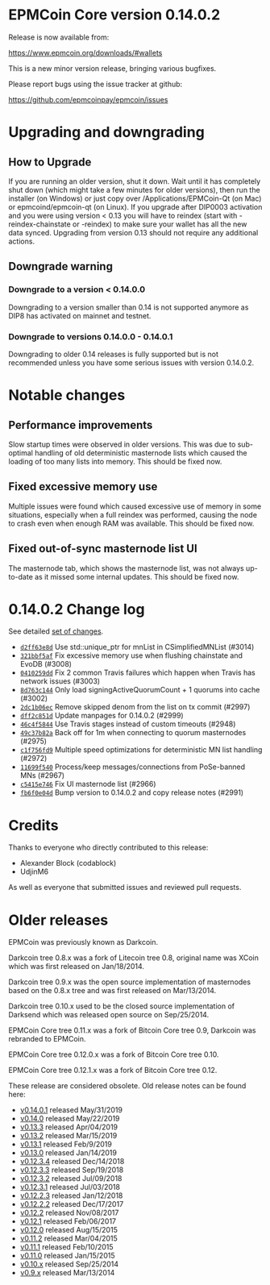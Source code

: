 EPMCoin Core version 0.14.0.2
==========================

Release is now available from:

  <https://www.epmcoin.org/downloads/#wallets>

This is a new minor version release, bringing various bugfixes.

Please report bugs using the issue tracker at github:

  <https://github.com/epmcoinpay/epmcoin/issues>


Upgrading and downgrading
=========================

How to Upgrade
--------------

If you are running an older version, shut it down. Wait until it has completely
shut down (which might take a few minutes for older versions), then run the
installer (on Windows) or just copy over /Applications/EPMCoin-Qt (on Mac) or
epmcoind/epmcoin-qt (on Linux). If you upgrade after DIP0003 activation and you were
using version < 0.13 you will have to reindex (start with -reindex-chainstate
or -reindex) to make sure your wallet has all the new data synced. Upgrading from
version 0.13 should not require any additional actions.

Downgrade warning
-----------------

### Downgrade to a version < 0.14.0.0

Downgrading to a version smaller than 0.14 is not supported anymore as DIP8 has
activated on mainnet and testnet.

### Downgrade to versions 0.14.0.0 - 0.14.0.1

Downgrading to older 0.14 releases is fully supported but is not
recommended unless you have some serious issues with version 0.14.0.2.

Notable changes
===============

Performance improvements
------------------------
Slow startup times were observed in older versions. This was due to sub-optimal handling of old
deterministic masternode lists which caused the loading of too many lists into memory. This should be
fixed now.

Fixed excessive memory use
--------------------------
Multiple issues were found which caused excessive use of memory in some situations, especially when
a full reindex was performed, causing the node to crash even when enough RAM was available. This should
be fixed now.

Fixed out-of-sync masternode list UI
------------------------------------
The masternode tab, which shows the masternode list, was not always up-to-date as it missed some internal
updates. This should be fixed now.

0.14.0.2 Change log
===================

See detailed [set of changes](https://github.com/epmcoinpay/epmcoin/compare/v0.14.0.1...epmcoinpay:v0.14.0.2).

- [`d2ff63e8d`](https://github.com/epmcoinpay/epmcoin/commit/d2ff63e8d) Use std::unique_ptr for mnList in CSimplifiedMNList (#3014)
- [`321bbf5af`](https://github.com/epmcoinpay/epmcoin/commit/321bbf5af) Fix excessive memory use when flushing chainstate and EvoDB (#3008)
- [`0410259dd`](https://github.com/epmcoinpay/epmcoin/commit/0410259dd) Fix 2 common Travis failures which happen when Travis has network issues (#3003)
- [`8d763c144`](https://github.com/epmcoinpay/epmcoin/commit/8d763c144) Only load signingActiveQuorumCount + 1 quorums into cache (#3002)
- [`2dc1b06ec`](https://github.com/epmcoinpay/epmcoin/commit/2dc1b06ec) Remove skipped denom from the list on tx commit (#2997)
- [`dff2c851d`](https://github.com/epmcoinpay/epmcoin/commit/dff2c851d) Update manpages for 0.14.0.2 (#2999)
- [`46c4f5844`](https://github.com/epmcoinpay/epmcoin/commit/46c4f5844) Use Travis stages instead of custom timeouts (#2948)
- [`49c37b82a`](https://github.com/epmcoinpay/epmcoin/commit/49c37b82a) Back off for 1m when connecting to quorum masternodes (#2975)
- [`c1f756fd9`](https://github.com/epmcoinpay/epmcoin/commit/c1f756fd9) Multiple speed optimizations for deterministic MN list handling (#2972)
- [`11699f540`](https://github.com/epmcoinpay/epmcoin/commit/11699f540) Process/keep messages/connections from PoSe-banned MNs (#2967)
- [`c5415e746`](https://github.com/epmcoinpay/epmcoin/commit/c5415e746) Fix UI masternode list (#2966)
- [`fb6f0e04d`](https://github.com/epmcoinpay/epmcoin/commit/fb6f0e04d) Bump version to 0.14.0.2 and copy release notes (#2991)

Credits
=======

Thanks to everyone who directly contributed to this release:

- Alexander Block (codablock)
- UdjinM6

As well as everyone that submitted issues and reviewed pull requests.

Older releases
==============

EPMCoin was previously known as Darkcoin.

Darkcoin tree 0.8.x was a fork of Litecoin tree 0.8, original name was XCoin
which was first released on Jan/18/2014.

Darkcoin tree 0.9.x was the open source implementation of masternodes based on
the 0.8.x tree and was first released on Mar/13/2014.

Darkcoin tree 0.10.x used to be the closed source implementation of Darksend
which was released open source on Sep/25/2014.

EPMCoin Core tree 0.11.x was a fork of Bitcoin Core tree 0.9,
Darkcoin was rebranded to EPMCoin.

EPMCoin Core tree 0.12.0.x was a fork of Bitcoin Core tree 0.10.

EPMCoin Core tree 0.12.1.x was a fork of Bitcoin Core tree 0.12.

These release are considered obsolete. Old release notes can be found here:

- [v0.14.0.1](https://github.com/epmcoinpay/epmcoin/blob/master/doc/release-notes/epmcoin/release-notes-0.14.0.1.md) released May/31/2019
- [v0.14.0](https://github.com/epmcoinpay/epmcoin/blob/master/doc/release-notes/epmcoin/release-notes-0.14.0.md) released May/22/2019
- [v0.13.3](https://github.com/epmcoinpay/epmcoin/blob/master/doc/release-notes/epmcoin/release-notes-0.13.3.md) released Apr/04/2019
- [v0.13.2](https://github.com/epmcoinpay/epmcoin/blob/master/doc/release-notes/epmcoin/release-notes-0.13.2.md) released Mar/15/2019
- [v0.13.1](https://github.com/epmcoinpay/epmcoin/blob/master/doc/release-notes/epmcoin/release-notes-0.13.1.md) released Feb/9/2019
- [v0.13.0](https://github.com/epmcoinpay/epmcoin/blob/master/doc/release-notes/epmcoin/release-notes-0.13.0.md) released Jan/14/2019
- [v0.12.3.4](https://github.com/epmcoinpay/epmcoin/blob/master/doc/release-notes/epmcoin/release-notes-0.12.3.4.md) released Dec/14/2018
- [v0.12.3.3](https://github.com/epmcoinpay/epmcoin/blob/master/doc/release-notes/epmcoin/release-notes-0.12.3.3.md) released Sep/19/2018
- [v0.12.3.2](https://github.com/epmcoinpay/epmcoin/blob/master/doc/release-notes/epmcoin/release-notes-0.12.3.2.md) released Jul/09/2018
- [v0.12.3.1](https://github.com/epmcoinpay/epmcoin/blob/master/doc/release-notes/epmcoin/release-notes-0.12.3.1.md) released Jul/03/2018
- [v0.12.2.3](https://github.com/epmcoinpay/epmcoin/blob/master/doc/release-notes/epmcoin/release-notes-0.12.2.3.md) released Jan/12/2018
- [v0.12.2.2](https://github.com/epmcoinpay/epmcoin/blob/master/doc/release-notes/epmcoin/release-notes-0.12.2.2.md) released Dec/17/2017
- [v0.12.2](https://github.com/epmcoinpay/epmcoin/blob/master/doc/release-notes/epmcoin/release-notes-0.12.2.md) released Nov/08/2017
- [v0.12.1](https://github.com/epmcoinpay/epmcoin/blob/master/doc/release-notes/epmcoin/release-notes-0.12.1.md) released Feb/06/2017
- [v0.12.0](https://github.com/epmcoinpay/epmcoin/blob/master/doc/release-notes/epmcoin/release-notes-0.12.0.md) released Aug/15/2015
- [v0.11.2](https://github.com/epmcoinpay/epmcoin/blob/master/doc/release-notes/epmcoin/release-notes-0.11.2.md) released Mar/04/2015
- [v0.11.1](https://github.com/epmcoinpay/epmcoin/blob/master/doc/release-notes/epmcoin/release-notes-0.11.1.md) released Feb/10/2015
- [v0.11.0](https://github.com/epmcoinpay/epmcoin/blob/master/doc/release-notes/epmcoin/release-notes-0.11.0.md) released Jan/15/2015
- [v0.10.x](https://github.com/epmcoinpay/epmcoin/blob/master/doc/release-notes/epmcoin/release-notes-0.10.0.md) released Sep/25/2014
- [v0.9.x](https://github.com/epmcoinpay/epmcoin/blob/master/doc/release-notes/epmcoin/release-notes-0.9.0.md) released Mar/13/2014


